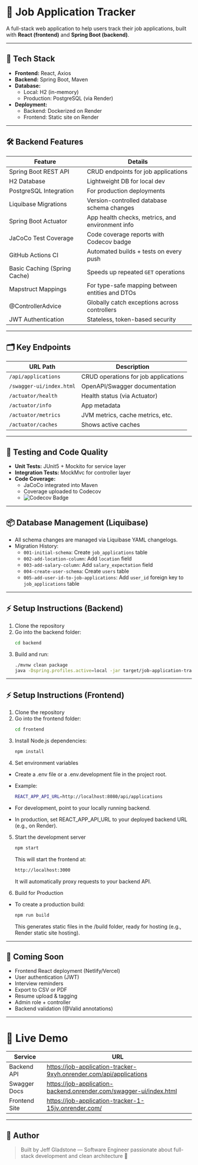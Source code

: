 # 💼 Job Application Tracker

A full-stack web application to help users track their job applications, built with **React (frontend)** and **Spring Boot (backend)**.

---

## 🚀 Tech Stack

- **Frontend:** React, Axios
- **Backend:** Spring Boot, Maven
- **Database:**
    - Local: H2 (in-memory)
    - Production: PostgreSQL (via Render)
- **Deployment:**
    - Backend: Dockerized on Render
    - Frontend: Static site on Render

---

## 🛠 Backend Features

| Feature                      | Details                                          |
|------------------------------|--------------------------------------------------|
| Spring Boot REST API         | CRUD endpoints for job applications              |
| H2 Database                  | Lightweight DB for local dev                     |
| PostgreSQL Integration       | For production deployments                       |
| Liquibase Migrations         | Version-controlled database schema changes       |
| Spring Boot Actuator         | App health checks, metrics, and environment info |
| JaCoCo Test Coverage         | Code coverage reports with Codecov badge         |
| GitHub Actions CI            | Automated builds + tests on every push           |
| Basic Caching (Spring Cache) | Speeds up repeated `GET` operations              |
| Mapstruct Mappings           | For type-safe mapping between entities and DTOs  |
| @ControllerAdvice            | Globally catch exceptions across controllers     |
| JWT Authentication           | Stateless, token-based security                  |

---

## 🗂 Key Endpoints

| URL Path                        | Description                          |
|---------------------------------|--------------------------------------|
| `/api/applications`             | CRUD operations for job applications |
| `/swagger-ui/index.html`        | OpenAPI/Swagger documentation        |
| `/actuator/health`              | Health status (via Actuator)         |
| `/actuator/info`                | App metadata                         |
| `/actuator/metrics`             | JVM metrics, cache metrics, etc.     |
| `/actuator/caches`              | Shows active caches                  |

---

## 🧪 Testing and Code Quality

- **Unit Tests:** JUnit5 + Mockito for service layer
- **Integration Tests:** MockMvc for controller layer
- **Code Coverage:**
    - JaCoCo integrated into Maven
    - Coverage uploaded to Codecov
    - ![Codecov Badge](https://codecov.io/gh/jeffgladstone/job-application-tracker/branch/main/graph/badge.svg)

---

## 📦 Database Management (Liquibase)

- All schema changes are managed via Liquibase YAML changelogs.
- Migration History:
    - `001-initial-schema`: Create `job_applications` table
    - `002-add-location-column`: Add `location` field
    - `003-add-salary-column`: Add `salary_expectation` field
    - `004-create-user-schema`: Create `users` table
    - `005-add-user-id-to-job-applications`: Add `user_id` foreign key to `job_applications` table

---

## ⚡ Setup Instructions (Backend)

1. Clone the repository
2. Go into the backend folder:
    ```bash
    cd backend
    ```
3. Build and run:
    ```bash
    ./mvnw clean package
    java -Dspring.profiles.active=local -jar target/job-application-tracker.jar
    ```

---

## ⚡ Setup Instructions (Frontend)

1. Clone the repository
2. Go into the frontend folder:
    ```bash
    cd frontend
    ```
3. Install Node.js dependencies:
    ```bash
    npm install
    ```
4. Set environment variables
- Create a .env file or a .env.development file in the project root.
- Example:
    ```bash
    REACT_APP_API_URL=http://localhost:8080/api/applications
    ```

- For development, point to your locally running backend.
- In production, set REACT_APP_API_URL to your deployed backend URL (e.g., on Render).

5. Start the development server
    ```bash
    npm start
    ```
   This will start the frontend at:
    ```bash
    http://localhost:3000
    ```
    It will automatically proxy requests to your backend API.


6. Build for Production

- To create a production build:
   ```bash
   npm run build
   ```

   This generates static files in the /build folder, ready for hosting (e.g., Render static site hosting).
---

## 🎯 Coming Soon

- Frontend React deployment (Netlify/Vercel)
- User authentication (JWT)
- Interview reminders
- Export to CSV or PDF
- Resume upload & tagging
- Admin role + controller
- Backend validation (@Valid annotations)

---

# 🚀 Live Demo

| Service       | URL |
|---------------|-----|
| Backend API   | https://job-application-tracker-9xyh.onrender.com/api/applications |
| Swagger Docs  | https://job-application-backend.onrender.com/swagger-ui/index.html |
| Frontend Site | https://job-application-tracker-1-15jv.onrender.com/ |

---

## 🧠 Author

> Built by Jeff Gladstone — Software Engineer passionate about full-stack development and clean architecture 🚀

